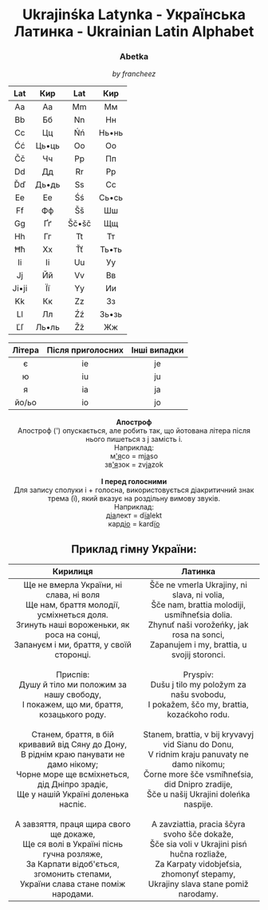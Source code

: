 # <center>Ukrajinśka Latynka - Українська Латинка - Ukrainian Latin Alphabet</center>

### **<center>Abetka</center>**
*<center>by francheez</center>*
<center>

| **Lat** | **Кир** | **Lat** | **Кир** |
|:-------:|:-------:|:-------:|:-------:|
| Aa      | Аа      | Mm      | Мм      |
| Bb      | Бб      | Nn      | Нн      |
| Cc      | Цц      | Ńń      | Нь•нь   |
| Ćć      | Ць•ць   | Oo      | Оо      |
| Čč      | Чч      | Pp      | Пп      |
| Dd      | Дд      | Rr      | Рр      |
| Ďď      | Дь•дь   | Ss      | Сс      |
| Ee      | Ее      | Śś      | Сь•сь   |
| Ff      | Фф      | Šš      | Шш      |
| Gg      | Ґґ      | Šč•šč   | Щщ      |
| Hh      | Гг      | Tt      | Тт      |
| Ħħ   | Хх      | Ťť      | Ть•ть   |
| Ii      | Іі      | Uu      | Уу      |
| Jj      | Йй      | Vv      | Вв      |
| Ji•ji   | Її      | Yy      | Ии      |
| Kk      | Кк      | Zz      | Зз      |
| Ll      | Лл      | Źź      | Зь•зь   |
| Ľľ      | Ль•ль   | Žž      | Жж      |
</center>
<center>

| Літера | Після приголосних | Інші випадки |
|:------:|:-----------------:|:------------:|
| є      | ie                 | je           |
| ю      | iu                | ju          |
| я      | ia               | ja           |
| йо/ьо      | io           | jo           |
</center>

<center>
<b>Апостроф</b><br>
Апостроф (') опускається, але робить так, що йотована літера після нього пишеться з j замість i.
<br>
Наприклад:<br>
м<u>'я</u>со = m<u>ja</u>so<br>
зв<u>'я</u>зок = zv<u>ja</u>zok
</center>
<br>
<center>
<b>І перед голосними</b><br>
Для запису сполуки і + голосна, використовується діакритичний знак трема (ï), який вказує на роздільну вимову звуків.
<br>
Наприклад:<br>
д<u>іа</u>лект = d<u>ïa</u>lekt<br>
кард<u>іо</u> = kard<u>ïo</u>
</center>

## <center>Приклад гімну України:</center>

<center>

| Кирилиця                                                                 | Латинка                                                                |
|:------------------------------------------------------------------------:|:----------------------------------------------------------------------:|
| Ще не вмерла України, ні слава, ні воля<br>Ще нам, браття молодії, усміхнеться доля.<br>Згинуть наші вороженьки, як роса на сонці,<br>Запануєм і ми, браття, у своїй сторонці.<br><br>Приспів:<br>Душу й тіло ми положим за нашу свободу,<br>І покажем, що ми, браття, козацького роду.<br><br>Станем, браття, в бій кривавий від Сяну до Дону,<br>В ріднім краю панувати не дамо нікому;<br>Чорне море ще всміхнеться, дід Дніпро зрадіє,<br>Ще у нашій Україні доленька наспіє.<br><br>А завзяття, праця щира свого ще докаже,<br>Ще ся волі в Україні піснь гучна розляже,<br>За Карпати відоб'ється, згомонить степами,<br>України слава стане поміж народами. | Šče ne vmerla Ukrajiny, ni slava, ni volia,<br>Šče nam, brattia molodiji, usmiħneťsia dolia.<br>Zhynuť naši vorožeńky, jak rosa na sonci,<br>Zapanujem i my, brattia, u svojij storonci.<br><br>Pryspiv:<br>Dušu j tilo my položym za našu svobodu,<br>I pokažem, ščo my, brattia, kozaćkoho rodu.<br><br>Stanem, brattia, v bij kryvavyj vid Sianu do Donu,<br>V ridnim kraju panuvaty ne damo nikomu;<br>Čorne more šče vsmiħneťsia, did Dnipro zradije,<br>Šče u našij Ukrajini doleńka naspije.<br><br>A zavziattia, pracia ščyra svoho šče dokaže,<br>Šče sia voli v Ukrajini pisń hučna rozliaže,<br>Za Karpaty vidobjeťsia, zhomonyť stepamy,<br>Ukrajiny slava stane pomiž narodamy. |

</center>

